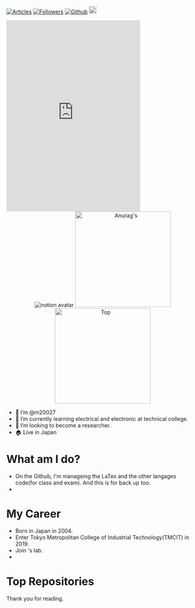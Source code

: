 [![Articles](https://badgen.org/img/qiita/m20027/articles?style=plastic)](https://qiita.com/m20027)
[![Followers](https://badgen.org/img/qiita/m20027/followers?style=plastic)](https://qiita.com/m20027)
[![Github](https://img.shields.io/github/followers/m20027?label=Follow&style=social)](https://github.com/m20027)
<a href="https://scholar.google.com/citations?user=wf9rol4AAAAJ&hl=en" target="_blank" rel="noopener noreferrer">
<img src="https://addons.mozilla.org/user-media/addon_icons/602/602626-64.png?modified=1628718767" width="20">
</a>

<iframe src="https://ptb.discord.com/widget?id=837505191695220796&theme=dark" width="350" height="500" allowtransparency="true" frameborder="0" sandbox="allow-popups allow-popups-to-escape-sandbox allow-same-origin allow-scripts"></iframe>

<!--
![image](https://github.com/m20027/m20027/blob/main/image.png)
-->

<div align="center"> 
     <img src="https://notion-avatar.vercel.app/api/img/eyJmYWNlIjoxNCwibm9zZSI6MTIsIm1vdXRoIjo2LCJleWVzIjoxMCwiZXllYnJvd3MiOjksImdsYXNzZXMiOjEyLCJoYWlyIjo2LCJhY2Nlc3NvcmllcyI6MTMsImRldGFpbHMiOjAsImJlYXJkIjowLCJmbGlwIjowLCJjb2xvciI6InJnYmEoMjU1LCAwLCAwLCAwKSIsInNoYXBlIjoibm9uZSJ9" alt="notion avatar">
     <img height=250 src="https://github-readme-stats.vercel.app/api?username=m20027&show_icons=true&theme=dark&lcache_seconds=1800&count_private=true&locale=en&langs_count=10" alt=Anurag's GitHub stats"/>
</a>
<img height=250 src="https://github-readme-stats.vercel.app/api/top-langs/?username=m20027&theme=dark" alt=Top Langs/>
</a>
</div>

- 👋 I’m @m20027
- 🌱 I’m currently learning electrical and electronic at technical college.
- 💞️ I’m looking to become a researcher.
- 🏠 Live in Japan

# What am I do?
- On the Github, I'm manageing the LaTex and the other langages code(for class and exam). And this is for back up too.
- 

# My Career
- Born in Japan in 2004. 
- Enter Tokyo Metropolitan College of Industrial Technology(TMCIT) in 2019.
- Join 's lab.
- 
     
# Top Repositories

Thank you for reading.

<!---
m20027/m20027 is a ✨ special ✨ repository because its `README.md` (this file) appears on your GitHub profile.
You can click the Preview link to take a look at your changes.
--->
